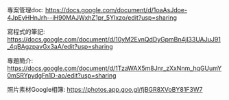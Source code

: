 專案管理doc: https://docs.google.com/document/d/1oaAsJdoe-4JpEyHHnJrh--iH90MAJWxhZ1pr_5YIxzo/edit?usp=sharing


寫程式的筆記: https://docs.google.com/document/d/10yM2EvnQdDyGpmBn4jl33UAJuJ91_4qBAgzpavGx3aA/edit?usp=sharing

專題簡介: https://docs.google.com/document/d/1TzaWAX5m8Jnr_zXxNnm_hqGUumY0mSRYpydgFn1D-ao/edit?usp=sharing

照片素材Google相簿: https://photos.app.goo.gl/fjBGR8XVoBY81F3W7